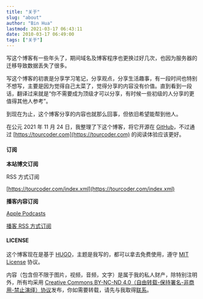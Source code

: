 ```yaml
---
title: "关于"
slug: "about" 
author: "Bin Hua"
lastmod: 2021-03-17 06:43:11
date: 2010-03-17 06:49:00
tags: ["关于"]
---
```


写这个博客有一些年头了，期间域名及博客程序也更换过好几次，也因为服务器的迁移导致数据丢失了很多。

写这个博客的初衷是分享学习笔记，分享观点，分享生活趣事，有一段时间也特别不想写，主要是因为觉得自己太菜了，觉得分享的内容没有价值。直到看到一段话，翻译过来就是“你不需要成为顶级才可以分享，有时候一些初级的人分享的更值得其他人参考”。

到现在为止，这个博客分享的内容也就那么回事，但依旧希望能帮到他人。

在公元 2021 年 11 月 24 日，我整理了下这个博客，将它开源在 [GitHub](https://github.com/tourcoder/tourcoder)，不过通过 [https://tourcoder.com](https://tourcoder.com) 的阅读体验应该更好。

#### 订阅

**本站博文订阅**

RSS 方式订阅

[https://tourcoder.com/index.xml](https://tourcoder.com/index.xml)

**播客内容订阅**

[Apple Podcasts](https://podcasts.apple.com/us/podcast/代码旅行/id1484052686)

[播客 RSS 方式订阅](https://tourcoder.com/podcasts.xml)

#### LICENSE

这个博客现在是基于 [HUGO](https://gohugo.io)，主题是我写的，都可以拿去免费使用，遵守 [MIT License](/mit) 协议。

内容（包含但不限于图片，视频，音频，文字）是属于我的私人财产，除特别注明外，所有均采用 [Creative Commons BY-NC-ND 4.0（自由转载-保持署名-非商用-禁止演绎）协议](https://creativecommons.org/licenses/by-nc-nd/4.0/deed.zh)发布，你如需要转载，请先与我取得[联系](mailto:code@tourcoder.com)。